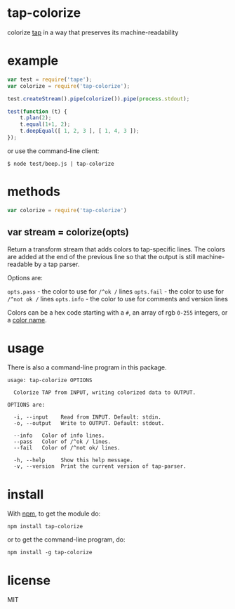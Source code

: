 # tap-colorize

colorize [tap](http://testanything.org/)
in a way that preserves its machine-readability

# example

``` js
var test = require('tape');
var colorize = require('tap-colorize');

test.createStream().pipe(colorize()).pipe(process.stdout);

test(function (t) {
    t.plan(2);
    t.equal(1+1, 2);
    t.deepEqual([ 1, 2, 3 ], [ 1, 4, 3 ]);
});
```

or use the command-line client:

```
$ node test/beep.js | tap-colorize
```

# methods

``` js
var colorize = require('tap-colorize')
```

## var stream = colorize(opts)

Return a transform stream that adds colors to tap-specific lines. The colors are
added at the end of the previous line so that the output is still
machine-readable by a tap parser.

Options are:

`opts.pass` - the color to use for `/^ok /` lines
`opts.fail` - the color to use for `/^not ok /` lines
`opts.info` - the color to use for comments and version lines

Colors can be a hex code starting with a `#`, an array of rgb `0-255` integers,
or a [color name](https://www.npmjs.org/package/colornames).

# usage

There is also a command-line program in this package.

```
usage: tap-colorize OPTIONS

  Colorize TAP from INPUT, writing colorized data to OUTPUT.

OPTIONS are:

  -i, --input    Read from INPUT. Default: stdin.
  -o, --output   Write to OUTPUT. Default: stdout.

  --info   Color of info lines.
  --pass   Color of /^ok / lines.
  --fail   Color of /^not ok/ lines.

  -h, --help     Show this help message.
  -v, --version  Print the current version of tap-parser.

```

# install

With [npm](https://npmjs.org), to get the module do:

```
npm install tap-colorize
```

or to get the command-line program, do:

```
npm install -g tap-colorize
```

# license

MIT
